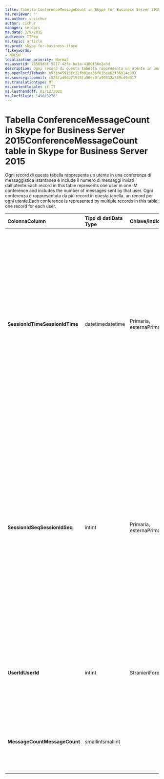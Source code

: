 ```yaml
---
title: Tabella ConferenceMessageCount in Skype for Business Server 2015
ms.reviewer: ''
ms.author: v-cichur
author: cichur
manager: serdars
ms.date: 3/9/2015
audience: ITPro
ms.topic: article
ms.prod: skype-for-business-itpro
f1.keywords:
- NOCSH
localization_priority: Normal
ms.assetid: 78569dbf-5217-42fa-ba1a-4380f56e2a3d
description: Ogni record di questa tabella rappresenta un utente in una conferenza di messaggistica istantanea e include il numero di messaggi inviati dall'utente. Ogni conferenza è rappresentata da più record in questa tabella. un record per ogni utente.
ms.openlocfilehash: b931b45915fc12fb01ea36f81bee62f36914e903
ms.sourcegitcommit: c528fad9db719f3fa96dc3fa99332a349cd9d317
ms.translationtype: MT
ms.contentlocale: it-IT
ms.lasthandoff: 01/12/2021
ms.locfileid: "49813276"
---
```

# <a name="conferencemessagecount-table-in-skype-for-business-server-2015"></a><span data-ttu-id="423c7-104">Tabella ConferenceMessageCount in Skype for Business Server 2015</span><span class="sxs-lookup"><span data-stu-id="423c7-104">ConferenceMessageCount table in Skype for Business Server 2015</span></span>
 
<span data-ttu-id="423c7-105">Ogni record di questa tabella rappresenta un utente in una conferenza di messaggistica istantanea e include il numero di messaggi inviati dall'utente.</span><span class="sxs-lookup"><span data-stu-id="423c7-105">Each record in this table represents one user in one IM conference and includes the number of messages sent by that user.</span></span> <span data-ttu-id="423c7-106">Ogni conferenza è rappresentata da più record in questa tabella. un record per ogni utente.</span><span class="sxs-lookup"><span data-stu-id="423c7-106">Each conference is represented by multiple records in this table; one record for each user.</span></span>
  
|<span data-ttu-id="423c7-107">**Colonna**</span><span class="sxs-lookup"><span data-stu-id="423c7-107">**Column**</span></span>|<span data-ttu-id="423c7-108">**Tipo di dati**</span><span class="sxs-lookup"><span data-stu-id="423c7-108">**Data Type**</span></span>|<span data-ttu-id="423c7-109">**Chiave/indice**</span><span class="sxs-lookup"><span data-stu-id="423c7-109">**Key/Index**</span></span>|<span data-ttu-id="423c7-110">**Dettagli**</span><span class="sxs-lookup"><span data-stu-id="423c7-110">**Details**</span></span>|
|:-----|:-----|:-----|:-----|
|<span data-ttu-id="423c7-111">**SessionIdTime**</span><span class="sxs-lookup"><span data-stu-id="423c7-111">**SessionIdTime**</span></span> <br/> |<span data-ttu-id="423c7-112">datetime</span><span class="sxs-lookup"><span data-stu-id="423c7-112">datetime</span></span>  <br/> |<span data-ttu-id="423c7-113">Primaria, esterna</span><span class="sxs-lookup"><span data-stu-id="423c7-113">Primary, Foreign</span></span>  <br/> |<span data-ttu-id="423c7-114">Data e ora dell'istanza di conferenza.</span><span class="sxs-lookup"><span data-stu-id="423c7-114">Time of conference instance.</span></span> <span data-ttu-id="423c7-115">Utilizzato insieme a **SessionIdSeq** per identificare in modo univoco un'istanza di conferenza.</span><span class="sxs-lookup"><span data-stu-id="423c7-115">Used in conjunction with **SessionIdSeq** to uniquely identify a conference instance.</span></span> <span data-ttu-id="423c7-116">Per ulteriori informazioni, vedere la [tabella conferenze in Skype for Business Server 2015](conferences.md) .</span><span class="sxs-lookup"><span data-stu-id="423c7-116">See the [Conferences table in Skype for Business Server 2015](conferences.md) for more information.</span></span> <br/> |
|<span data-ttu-id="423c7-117">**SessionIdSeq**</span><span class="sxs-lookup"><span data-stu-id="423c7-117">**SessionIdSeq**</span></span> <br/> |<span data-ttu-id="423c7-118">int</span><span class="sxs-lookup"><span data-stu-id="423c7-118">int</span></span>  <br/> |<span data-ttu-id="423c7-119">Primaria, esterna</span><span class="sxs-lookup"><span data-stu-id="423c7-119">Primary, Foreign</span></span>  <br/> |<span data-ttu-id="423c7-120">Numero ID per identificare l'istanza di conferenza.</span><span class="sxs-lookup"><span data-stu-id="423c7-120">ID number to identify the conference instance.</span></span> <span data-ttu-id="423c7-121">Utilizzato insieme a **SessionIdTime** per identificare in modo univoco un'istanza di conferenza.</span><span class="sxs-lookup"><span data-stu-id="423c7-121">Used in conjunction with **SessionIdTime** to uniquely identify a conference instance.</span></span> <span data-ttu-id="423c7-122">Per ulteriori informazioni, vedere la [tabella conferenze in Skype for Business Server 2015](conferences.md) .</span><span class="sxs-lookup"><span data-stu-id="423c7-122">See the [Conferences table in Skype for Business Server 2015](conferences.md) for more information.</span></span> <br/> |
|<span data-ttu-id="423c7-123">**UserId**</span><span class="sxs-lookup"><span data-stu-id="423c7-123">**UserId**</span></span> <br/> |<span data-ttu-id="423c7-124">int</span><span class="sxs-lookup"><span data-stu-id="423c7-124">int</span></span>  <br/> |<span data-ttu-id="423c7-125">Stranieri</span><span class="sxs-lookup"><span data-stu-id="423c7-125">Foreign</span></span>  <br/> |<span data-ttu-id="423c7-126">Numero univoco che identifica l'utente, a cui viene fatto riferimento dalla [tabella users](users.md).</span><span class="sxs-lookup"><span data-stu-id="423c7-126">Unique number identifying this user, referenced from the [Users table](users.md).</span></span>  <br/> |
|<span data-ttu-id="423c7-127">**MessageCount**</span><span class="sxs-lookup"><span data-stu-id="423c7-127">**MessageCount**</span></span> <br/> |<span data-ttu-id="423c7-128">smallint</span><span class="sxs-lookup"><span data-stu-id="423c7-128">smallint</span></span>  <br/> | <br/> |<span data-ttu-id="423c7-129">Il numero di messaggi inviati dall'utente durante la conferenza.</span><span class="sxs-lookup"><span data-stu-id="423c7-129">The number of messages sent by this user during this conference.</span></span>  <br/> |
   

